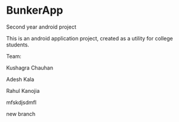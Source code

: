 # BunkerApp
Second year android project


This is an android application project, created as a utility for college students.

Team:

Kushagra Chauhan

Adesh Kala

Rahul Kanojia


mfskdjsdmfl

 new branch
